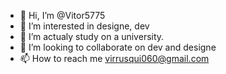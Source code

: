 - 👋 Hi, I’m @Vitor5775
- 👀 I’m interested in designe, dev
- 🌱 I’m actualy study on a university.
- 💞️ I’m looking to collaborate on dev and designe
- 📫 How to reach me virrusqui060@gmail.com
<!---
Vitor5775/Vitor5775 is a ✨ special ✨ repository because its `README.md` (this file) appears on your GitHub profile.
You can click the Preview link to take a look at your changes.
--->
